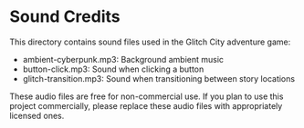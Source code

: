 
# Sound Credits

This directory contains sound files used in the Glitch City adventure game:

- ambient-cyberpunk.mp3: Background ambient music
- button-click.mp3: Sound when clicking a button
- glitch-transition.mp3: Sound when transitioning between story locations

These audio files are free for non-commercial use. If you plan to use this project commercially, please replace these audio files with appropriately licensed ones.
